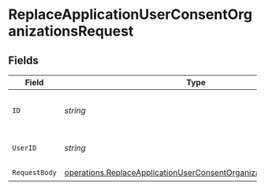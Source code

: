 # ReplaceApplicationUserConsentOrganizationsRequest


## Fields

| Field                                                                                                                                                | Type                                                                                                                                                 | Required                                                                                                                                             | Description                                                                                                                                          |
| ---------------------------------------------------------------------------------------------------------------------------------------------------- | ---------------------------------------------------------------------------------------------------------------------------------------------------- | ---------------------------------------------------------------------------------------------------------------------------------------------------- | ---------------------------------------------------------------------------------------------------------------------------------------------------- |
| `ID`                                                                                                                                                 | *string*                                                                                                                                             | :heavy_check_mark:                                                                                                                                   | The unique identifier of the application.                                                                                                            |
| `UserID`                                                                                                                                             | *string*                                                                                                                                             | :heavy_check_mark:                                                                                                                                   | The unique identifier of the user.                                                                                                                   |
| `RequestBody`                                                                                                                                        | [operations.ReplaceApplicationUserConsentOrganizationsRequestBody](../../models/operations/replaceapplicationuserconsentorganizationsrequestbody.md) | :heavy_check_mark:                                                                                                                                   | N/A                                                                                                                                                  |